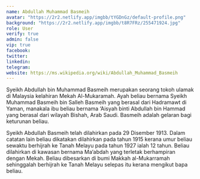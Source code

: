 ```yaml
---
name: Abdullah Muhammad Basmeih
avatar: "https://2r2.netlify.app/imgbb/tYGDnGz/default-profile.png"
background: "https://2r2.netlify.app/imgbb/t8R7FRz/255471924.jpg"
role: User
verify: true
admin: false
vip: true
facebook: 
twitter: 
linkedin: 
telegram: 
website: https://ms.wikipedia.org/wiki/Abdullah_Muhammad_Basmeih
---
```


Syeikh Abdullah bin Muhammad Basmeih merupakan seorang tokoh ulamak di Malaysia kelahiran Mekah Al-Mukaramah. Ayah beliau bernama Syeikh Muhammad Basmeih bin Salleh Basmeih yang berasal dari Hadramawt di Yaman, manakala ibu beliau bernama ‘Aisyah binti Abdullah bin Hammad yang berasal dari wilayah Bishah, Arab Saudi. Basmeih adalah gelaran bagi keturunan beliau.

Syeikh Abdullah Basmeih telah dilahirkan pada 29 Disember 1913. Dalam catatan lain beliau dikatakan dilahirkan pada tahun 1915 kerana umur beliau sewaktu berhijrah ke Tanah Melayu pada tahun 1927 ialah 12 tahun. Beliau dilahirkan di kawasan bernama Ma‘abdah yang terletak berhampiran dengan Mekah. Beliau dibesarkan di bumi Makkah al-Mukarramah sehinggalah berhijrah ke Tanah Melayu selepas itu kerana mengikut bapa beliau.
